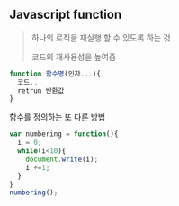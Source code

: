## Javascript function

> 하나의 로직을 재실행 할 수 있도록 하는 것
>
> 코드의 재사용성을 높여줌

```javascript
function 함수명(인자...){
  코드..
  retrun 반환값
}
```

함수를 정의하는 또 다른 방법

```javascript
var numbering = function(){
  i = 0;
  while(i<10){
    document.write(i);
    i +=1;
  }
}
numbering();
```

